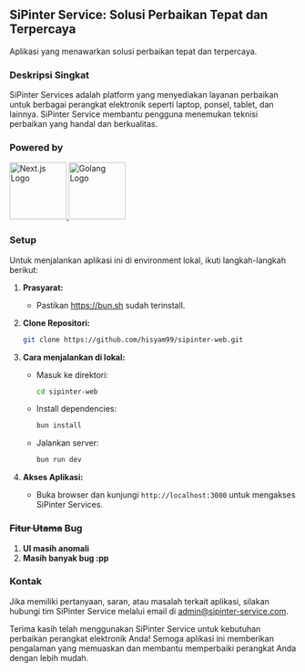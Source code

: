 ## SiPinter Service: Solusi Perbaikan Tepat dan Terpercaya

Aplikasi yang menawarkan solusi perbaikan tepat dan terpercaya.

### Deskripsi Singkat

SiPinter Services adalah platform yang menyediakan layanan perbaikan untuk berbagai perangkat elektronik seperti laptop, ponsel, tablet, dan lainnya. SiPinter Service membantu pengguna menemukan teknisi perbaikan yang handal dan berkualitas.

### Powered by


  <a href="https://nextjs.org">
  <img src="https://repository-images.githubusercontent.com/693695940/7f35431e-2c4e-4e43-acc2-5585bfb9baa2" alt="Next.js Logo" width="100">
</a>

  <a href="https://go.dev/">
  <img src="https://go.dev/blog/go-brand/Go-Logo/PNG/Go-Logo_Blue.png" alt="Golang Logo" width="100">
</a>
  



### Setup

Untuk menjalankan aplikasi ini di environment lokal, ikuti langkah-langkah berikut:

1. **Prasyarat:**
   - Pastikan https://bun.sh sudah terinstall.

2. **Clone Repositori:**
   ```bash
   git clone https://github.com/hisyam99/sipinter-web.git
   ```

3. **Cara menjalankan di lokal:**
   - Masuk ke direktori:
     ```bash
     cd sipinter-web
     ```
   - Install dependencies:
     ```bash
     bun install
     ```
   - Jalankan server:
     ```bash
     bun run dev
     ```


4. **Akses Aplikasi:**
   - Buka browser dan kunjungi `http://localhost:3000` untuk mengakses SiPinter Services.

### ~~Fitur Utama~~ Bug 

1. **UI masih anomali**
2. **Masih banyak bug :pp**

### Kontak

Jika memiliki pertanyaan, saran, atau masalah terkait aplikasi, silakan hubungi tim SiPinter Service melalui email di admin@sipinter-service.com.

Terima kasih telah menggunakan SiPinter Service untuk kebutuhan perbaikan perangkat elektronik Anda! Semoga aplikasi ini memberikan pengalaman yang memuaskan dan membantu memperbaiki perangkat Anda dengan lebih mudah.